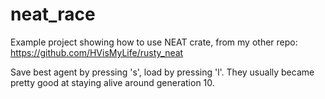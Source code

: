 # neat_race

Example project showing how to use NEAT crate, from my other repo:
https://github.com/HVisMyLife/rusty_neat

Save best agent by pressing 's', load by pressing 'l'.
They usually became pretty good at staying alive around generation 10.
